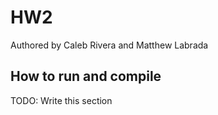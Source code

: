 # HW2 
Authored by Caleb Rivera and Matthew Labrada

## How to run and compile
TODO: Write this section